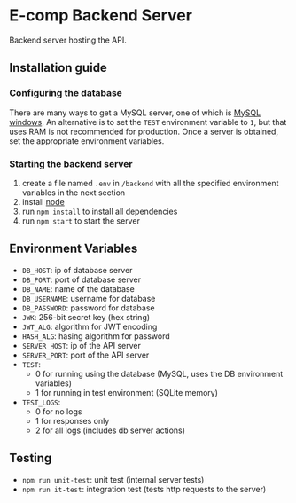 # E-comp Backend Server
Backend server hosting the API.

## Installation guide

### Configuring the database
There are many ways to get a MySQL server, one of which is [MySQL windows](https://dev.mysql.com/downloads/).
An alternative is to set the `TEST` environment variable to `1`, but that uses RAM is not recommended for production.
Once a server is obtained, set the appropriate environment variables.

### Starting the backend server
1. create a file named `.env` in `/backend` with all the specified environment variables in the next section
2. install [node](https://nodejs.org/en/download)
3. run `npm install` to install all dependencies
4. run `npm start` to start the server

## Environment Variables
- `DB_HOST`: ip of database server
- `DB_PORT`: port of database server
- `DB_NAME`: name of the database
- `DB_USERNAME`: username for database
- `DB_PASSWORD`: password for database
- `JWK`: 256-bit secret key (hex string)
- `JWT_ALG`: algorithm for JWT encoding
- `HASH_ALG`: hasing algorithm for password
- `SERVER_HOST`: ip of the API server
- `SERVER_PORT`: port of the API server
- `TEST`: 
    - 0 for running using the database (MySQL, uses the DB environment variables)
    - 1 for running in test environment (SQLite memory)
- `TEST_LOGS`:
    - 0 for no logs
    - 1 for responses only
    - 2 for all logs (includes db server actions)

## Testing
- `npm run unit-test`: unit test (internal server tests)
- `npm run it-test`: integration test (tests http requests to the server)